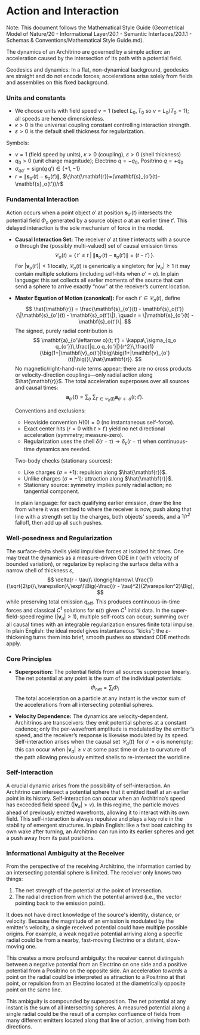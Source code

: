 # Action and Interaction

Note: This document follows the Mathematical Style Guide (Geometrical Model of Nature/20 - Informational Layer/20.1 - Semantic Interfaces/20.1.1 - Schemas & Conventions/Mathematical Style Guide.md).

The dynamics of an Architrino are governed by a simple action: an acceleration caused by the intersection of its path with a potential field.

Geodesics and dynamics: In a flat, non-dynamical background, geodesics are straight and do not encode forces; accelerations arise solely from fields and assemblies on this fixed background.

### **Units and constants**
-   We choose units with field speed $v=1$ (select $L_0,T_0$ so $v=L_0/T_0=1$); all speeds are hence dimensionless.
-   $\kappa>0$ is the universal coupling constant controlling interaction strength.
-   $\varepsilon>0$ is the default shell thickness for regularization.

Symbols:
-   $v=1$ (field speed by units), $\kappa>0$ (coupling), $\varepsilon>0$ (shell thickness)
-   $q_0>0$ (unit charge magnitude); Electrino $q=-q_0$, Positrino $q=+q_0$
-   $\sigma_{q q'}=\mathrm{sign}(q\,q')\in\{+1,-1\}$
-   $r=\|\mathbf{s}_{o'}(t)-\mathbf{s}_o(t')\|$, $\;\hat{\mathbf{r}}=(\mathbf{s}_{o'}(t)-\mathbf{s}_o(t'))/r$

### **Fundamental Interaction**

Action occurs when a point object $o'$ at position $\mathbf{s}_{o'}(t)$ intersects the potential field $\Phi_o$ generated by a source object $o$ at an earlier time $t'$. This delayed interaction is the sole mechanism of force in the model.

-   **Causal Interaction Set:** The receiver $o'$ at time $t$ interacts with a source $o$ through the (possibly multi-valued) set of causal emission times
    $$
    \mathcal{C}_o(t) = \big\{\, t' \le t \;\big|\; \|\mathbf{s}_{o'}(t) - \mathbf{s}_o(t')\| = (t - t') \,\big\}.
    $$
    For $|\mathbf{v}_o(t')| < 1$ locally, $\mathcal{C}_o(t)$ is generically a singleton; for $|\mathbf{v}_o|\ge 1$ it may contain multiple solutions (including self-hits when $o'=o$). In plain language: this set collects all earlier moments of the source that can send a sphere to arrive exactly “now” at the receiver’s current location.

-   **Master Equation of Motion (canonical):** For each $t' \in \mathcal{C}_o(t)$, define
    $$
    \hat{\mathbf{r}} = \frac{\mathbf{s}_{o'}(t) - \mathbf{s}_o(t')}{\|\mathbf{s}_{o'}(t) - \mathbf{s}_o(t')\|}, \quad r = \|\mathbf{s}_{o'}(t) - \mathbf{s}_o(t')\|.
    $$
    The signed, purely radial contribution is
    $$
    \mathbf{a}_{o'\leftarrow o}(t; t') = \kappa\,\sigma_{q_o q_{o'}}\,\frac{|q_o q_{o'}|}{r^2}\,\frac{1}{\big(1+|\mathbf{v}_o(t')|\big)\big(1+|\mathbf{v}_{o'}(t)|\big)}\,\hat{\mathbf{r}}.
    $$
    No magnetic/right-hand-rule terms appear; there are no cross products or velocity-direction couplings—only radial action along $\hat{\mathbf{r}}$. The total acceleration superposes over all sources and causal times:
    $$
    \mathbf{a}_{o'}(t) = \sum_{o}\ \sum_{t'\in \mathcal{C}_o(t)} \mathbf{a}_{o'\leftarrow o}(t; t').
    $$

    Conventions and exclusions:
    - Heaviside convention $H(0)=0$ (no instantaneous self-force).
    - Exact center hits ($r=0$ with $t>t'$) yield no net directional acceleration (symmetry; measure-zero).
    - Regularization uses the shell $\delta(r-\tau)\to\delta_\varepsilon(r-\tau)$ when continuous-time dynamics are needed.

    Two-body checks (stationary sources):
    - Like charges ($\sigma=+1$): repulsion along $\hat{\mathbf{r}}$.
    - Unlike charges ($\sigma=-1$): attraction along $\hat{\mathbf{r}}$.
    - Stationary source: symmetry implies purely radial action; no tangential component.

    In plain language: for each qualifying earlier emission, draw the line from where it was emitted to where the receiver is now, push along that line with a strength set by the charges, both objects’ speeds, and a $1/r^2$ falloff, then add up all such pushes.

### **Well-posedness and Regularization**
The surface–delta shells yield impulsive forces at isolated hit times. One may treat the dynamics as a measure-driven ODE in $t$ (with velocity of bounded variation), or regularize by replacing the surface delta with a narrow shell of thickness $\varepsilon$,
$$
\delta(r - \tau)\ \longrightarrow\ \frac{1}{\sqrt{2\pi}\,\varepsilon}\,\exp\!\Big(-\frac{(r - \tau)^2}{2\varepsilon^2}\Big),
$$
while preserving total emission $q_{\text{eff}}$. This produces continuous-in-time forces and classical $C^1$ solutions for $\mathbf{s}(t)$ given $C^1$ initial data. In the super-field-speed regime ($|\mathbf{v}_a|>1$), multiple self-roots can occur; summing over all causal times with an integrable regularization ensures finite total impulse. In plain English: the ideal model gives instantaneous “kicks”; the $\varepsilon$-thickening turns them into brief, smooth pushes so standard ODE methods apply.

### **Core Principles**

-   **Superposition:** The potential fields from all sources superpose linearly. The net potential at any point is the sum of the individual potentials:
    $$
    \Phi_{\text{net}} = \sum_{i} \Phi_i
    $$
    The total acceleration on a particle at any instant is the vector sum of the accelerations from all intersecting potential spheres.

-   **Velocity Dependence:** The dynamics are velocity-dependent. Architrinos are transceivers: they emit potential spheres at a constant cadence; only the per-wavefront amplitude is modulated by the emitter’s speed, and the receiver’s response is likewise modulated by its speed. Self-interaction arises when the causal set $\,\mathcal{C}_a(t)\,$ for $o'=o$ is nonempty; this can occur when $|\mathbf{v}_a| \ge v$ at some past time or due to curvature of the path allowing previously emitted shells to re-intersect the worldline.

### **Self-Interaction**

A crucial dynamic arises from the possibility of self-interaction. An Architrino can intersect a potential sphere that it emitted itself at an earlier point in its history. Self-interaction can occur when an Architrino’s speed has exceeded field speed ($|\mathbf{v}_a| > v$). In this regime, the particle moves ahead of previously emitted wavefronts, allowing it to interact with its own field. This self-interaction is always repulsive and plays a key role in the stability of emergent structures. In plain English: like a fast boat catching its own wake after turning, an Architrino can run into its earlier spheres and get a push away from its past positions.

### **Informational Ambiguity at the Receiver**

From the perspective of the receiving Architrino, the information carried by an intersecting potential sphere is limited. The receiver only knows two things:
1.  The net strength of the potential at the point of intersection.
2.  The radial direction from which the potential arrived (i.e., the vector pointing back to the emission point).

It does not have direct knowledge of the source's identity, distance, or velocity. Because the magnitude of an emission is modulated by the emitter's velocity, a single received potential could have multiple possible origins. For example, a weak negative potential arriving along a specific radial could be from a nearby, fast-moving Electrino or a distant, slow-moving one.

This creates a more profound ambiguity: the receiver cannot distinguish between a negative potential from an Electrino on one side and a positive potential from a Positrino on the opposite side. An acceleration *towards* a point on the radial could be interpreted as attraction to a Positrino at that point, or repulsion from an Electrino located at the diametrically opposite point on the same line.

This ambiguity is compounded by superposition. The net potential at any instant is the sum of all intersecting spheres. A measured potential along a single radial could be the result of a complex confluence of fields from many different emitters located along that line of action, arriving from both directions.
